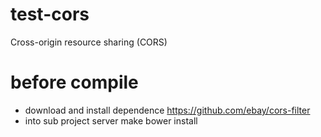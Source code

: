 # test-cors
Cross-origin resource sharing (CORS)

# before compile

- download and install dependence https://github.com/ebay/cors-filter
- into sub project server make bower install